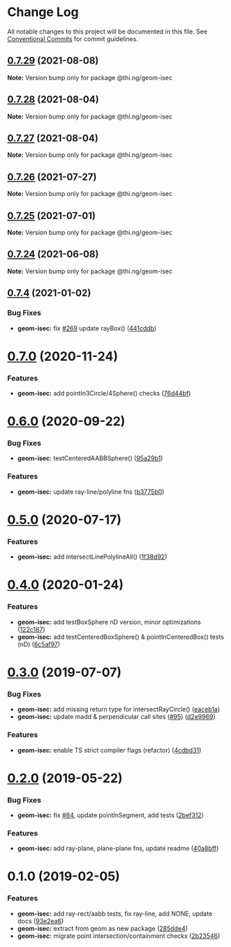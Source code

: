 # Change Log

All notable changes to this project will be documented in this file.
See [Conventional Commits](https://conventionalcommits.org) for commit guidelines.

## [0.7.29](https://github.com/thi-ng/umbrella/compare/@thi.ng/geom-isec@0.7.28...@thi.ng/geom-isec@0.7.29) (2021-08-08)

**Note:** Version bump only for package @thi.ng/geom-isec





## [0.7.28](https://github.com/thi-ng/umbrella/compare/@thi.ng/geom-isec@0.7.27...@thi.ng/geom-isec@0.7.28) (2021-08-04)

**Note:** Version bump only for package @thi.ng/geom-isec





## [0.7.27](https://github.com/thi-ng/umbrella/compare/@thi.ng/geom-isec@0.7.26...@thi.ng/geom-isec@0.7.27) (2021-08-04)

**Note:** Version bump only for package @thi.ng/geom-isec





## [0.7.26](https://github.com/thi-ng/umbrella/compare/@thi.ng/geom-isec@0.7.25...@thi.ng/geom-isec@0.7.26) (2021-07-27)

**Note:** Version bump only for package @thi.ng/geom-isec





## [0.7.25](https://github.com/thi-ng/umbrella/compare/@thi.ng/geom-isec@0.7.24...@thi.ng/geom-isec@0.7.25) (2021-07-01)

**Note:** Version bump only for package @thi.ng/geom-isec





## [0.7.24](https://github.com/thi-ng/umbrella/compare/@thi.ng/geom-isec@0.7.23...@thi.ng/geom-isec@0.7.24) (2021-06-08)

**Note:** Version bump only for package @thi.ng/geom-isec





## [0.7.4](https://github.com/thi-ng/umbrella/compare/@thi.ng/geom-isec@0.7.3...@thi.ng/geom-isec@0.7.4) (2021-01-02)


### Bug Fixes

* **geom-isec:** fix [#269](https://github.com/thi-ng/umbrella/issues/269) update rayBox() ([441cddb](https://github.com/thi-ng/umbrella/commit/441cddbdc4707465a182f3fa903a4c6bdc4e9004))





# [0.7.0](https://github.com/thi-ng/umbrella/compare/@thi.ng/geom-isec@0.6.1...@thi.ng/geom-isec@0.7.0) (2020-11-24)


### Features

* **geom-isec:** add pointIn3Circle/4Sphere() checks ([76d44bf](https://github.com/thi-ng/umbrella/commit/76d44bf9acd0078f5644dad867443ab83721c3c8))





# [0.6.0](https://github.com/thi-ng/umbrella/compare/@thi.ng/geom-isec@0.5.8...@thi.ng/geom-isec@0.6.0) (2020-09-22)


### Bug Fixes

* **geom-isec:** testCenteredAABBSphere() ([95a29b1](https://github.com/thi-ng/umbrella/commit/95a29b199077c741c83f4f78871f9627264f198d))


### Features

* **geom-isec:** update ray-line/polyline fns ([b3775b0](https://github.com/thi-ng/umbrella/commit/b3775b08e1c33cf7c2e94e0a4b119b33e4a104ba))





# [0.5.0](https://github.com/thi-ng/umbrella/compare/@thi.ng/geom-isec@0.4.26...@thi.ng/geom-isec@0.5.0) (2020-07-17)


### Features

* **geom-isec:** add intersectLinePolylineAll() ([1f38d92](https://github.com/thi-ng/umbrella/commit/1f38d92e0d88c855251fa14627975b0bb1c7cf39))





# [0.4.0](https://github.com/thi-ng/umbrella/compare/@thi.ng/geom-isec@0.3.10...@thi.ng/geom-isec@0.4.0) (2020-01-24)

### Features

* **geom-isec:** add testBoxSphere nD version, minor optimizations ([122c187](https://github.com/thi-ng/umbrella/commit/122c1876375f638b35f9f576824f2af081008081))
* **geom-isec:** add testCenteredBoxSphere() & pointInCenteredBox() tests (nD) ([6c5af97](https://github.com/thi-ng/umbrella/commit/6c5af97a8da9bce307bc76f956c185c5e75a9e8d))

# [0.3.0](https://github.com/thi-ng/umbrella/compare/@thi.ng/geom-isec@0.2.0...@thi.ng/geom-isec@0.3.0) (2019-07-07)

### Bug Fixes

* **geom-isec:** add missing return type for intersectRayCircle() ([eaceb1a](https://github.com/thi-ng/umbrella/commit/eaceb1a))
* **geom-isec:** update madd & perpendicular call sites ([#95](https://github.com/thi-ng/umbrella/issues/95)) ([d2e9969](https://github.com/thi-ng/umbrella/commit/d2e9969))

### Features

* **geom-isec:** enable TS strict compiler flags (refactor) ([4cdbd31](https://github.com/thi-ng/umbrella/commit/4cdbd31))

# [0.2.0](https://github.com/thi-ng/umbrella/compare/@thi.ng/geom-isec@0.1.16...@thi.ng/geom-isec@0.2.0) (2019-05-22)

### Bug Fixes

* **geom-isec:** fix [#84](https://github.com/thi-ng/umbrella/issues/84), update pointInSegment, add tests ([2bef312](https://github.com/thi-ng/umbrella/commit/2bef312))

### Features

* **geom-isec:** add ray-plane, plane-plane fns, update readme ([40a8bff](https://github.com/thi-ng/umbrella/commit/40a8bff))

# 0.1.0 (2019-02-05)

### Features

* **geom-isec:** add ray-rect/aabb tests, fix ray-line, add NONE, update docs ([93e2ea6](https://github.com/thi-ng/umbrella/commit/93e2ea6))
* **geom-isec:** extract from geom as new package ([285dde4](https://github.com/thi-ng/umbrella/commit/285dde4))
* **geom-isec:** migrate point intersection/containment checks ([2b23546](https://github.com/thi-ng/umbrella/commit/2b23546))
